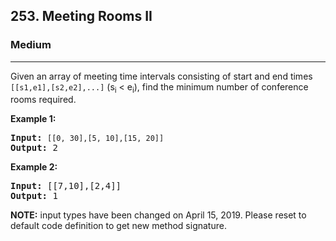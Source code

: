<h2>253. Meeting Rooms II</h2><h3>Medium</h3><hr><div><p>Given an array of meeting time intervals consisting of start and end times <code>[[s1,e1],[s2,e2],...]</code> (s<sub>i</sub> &lt; e<sub>i</sub>), find the minimum number of conference rooms required.</p>

<p><strong>Example 1:</strong></p>

<pre><strong>Input:</strong> <code>[[0, 30],[5, 10],[15, 20]]</code>
<strong>Output:</strong> 2</pre>

<p><b>Example 2:</b></p>

<pre><b>Input:</b> [[7,10],[2,4]]
<b>Output:</b> 1</pre>

<p><strong>NOTE:</strong>&nbsp;input types have been changed on April 15, 2019. Please reset to default code definition to get new method signature.</p>
</div>